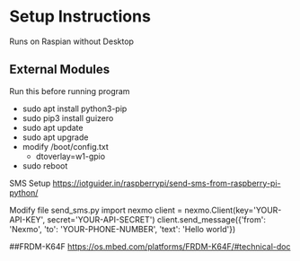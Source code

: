 # Setup Instructions
Runs on Raspian without Desktop

## External Modules
Run this before running program
- sudo apt install python3-pip
- sudo pip3 install guizero
- sudo apt update
- sudo apt upgrade
- modify /boot/config.txt
	- dtoverlay=w1-gpio
- sudo reboot

SMS Setup
https://iotguider.in/raspberrypi/send-sms-from-raspberry-pi-python/

Modify file send_sms.py
import nexmo
client = nexmo.Client(key='YOUR-API-KEY', secret='YOUR-API-SECRET')
client.send_message({'from': 'Nexmo', 'to': 'YOUR-PHONE-NUMBER', 'text': 'Hello world'})


##FRDM-K64F
https://os.mbed.com/platforms/FRDM-K64F/#technical-doc
